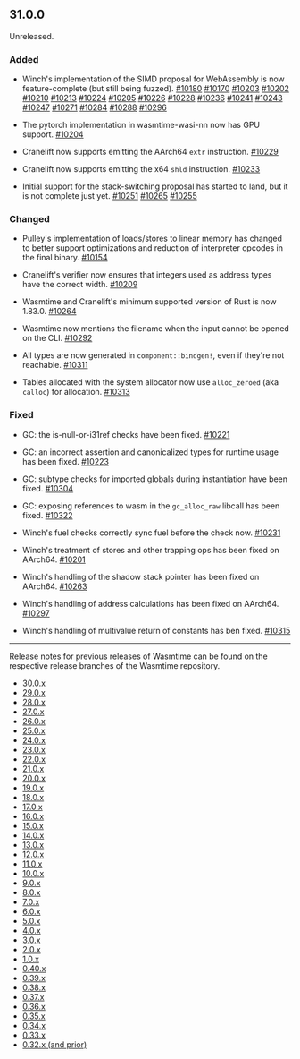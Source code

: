 ## 31.0.0

Unreleased.

### Added

* Winch's implementation of the SIMD proposal for WebAssembly is now
  feature-complete (but still being fuzzed).
  [#10180](https://github.com/bytecodealliance/wasmtime/pull/10180)
  [#10170](https://github.com/bytecodealliance/wasmtime/pull/10170)
  [#10203](https://github.com/bytecodealliance/wasmtime/pull/10203)
  [#10202](https://github.com/bytecodealliance/wasmtime/pull/10202)
  [#10210](https://github.com/bytecodealliance/wasmtime/pull/10210)
  [#10213](https://github.com/bytecodealliance/wasmtime/pull/10213)
  [#10224](https://github.com/bytecodealliance/wasmtime/pull/10224)
  [#10205](https://github.com/bytecodealliance/wasmtime/pull/10205)
  [#10226](https://github.com/bytecodealliance/wasmtime/pull/10226)
  [#10228](https://github.com/bytecodealliance/wasmtime/pull/10228)
  [#10236](https://github.com/bytecodealliance/wasmtime/pull/10236)
  [#10241](https://github.com/bytecodealliance/wasmtime/pull/10241)
  [#10243](https://github.com/bytecodealliance/wasmtime/pull/10243)
  [#10247](https://github.com/bytecodealliance/wasmtime/pull/10247)
  [#10271](https://github.com/bytecodealliance/wasmtime/pull/10271)
  [#10284](https://github.com/bytecodealliance/wasmtime/pull/10284)
  [#10288](https://github.com/bytecodealliance/wasmtime/pull/10288)
  [#10296](https://github.com/bytecodealliance/wasmtime/pull/10296)

* The pytorch implementation in wasmtime-wasi-nn now has GPU support.
  [#10204](https://github.com/bytecodealliance/wasmtime/pull/10204)

* Cranelift now supports emitting the AArch64 `extr` instruction.
  [#10229](https://github.com/bytecodealliance/wasmtime/pull/10229)

* Cranelift now supports emitting the x64 `shld` instruction.
  [#10233](https://github.com/bytecodealliance/wasmtime/pull/10233)

* Initial support for the stack-switching proposal has started to land, but it
  is not complete just yet.
  [#10251](https://github.com/bytecodealliance/wasmtime/pull/10251)
  [#10265](https://github.com/bytecodealliance/wasmtime/pull/10265)
  [#10255](https://github.com/bytecodealliance/wasmtime/pull/10255)

### Changed

* Pulley's implementation of loads/stores to linear memory has changed to
  better support optimizations and reduction of interpreter opcodes in the
  final binary.
  [#10154](https://github.com/bytecodealliance/wasmtime/pull/10154)

* Cranelift's verifier now ensures that integers used as address types have the
  correct width.
  [#10209](https://github.com/bytecodealliance/wasmtime/pull/10209)

* Wasmtime and Cranelift's minimum supported version of Rust is now 1.83.0.
  [#10264](https://github.com/bytecodealliance/wasmtime/pull/10264)

* Wasmtime now mentions the filename when the input cannot be opened on the CLI.
  [#10292](https://github.com/bytecodealliance/wasmtime/pull/10292)

* All types are now generated in `component::bindgen!`, even if they're not
  reachable.
  [#10311](https://github.com/bytecodealliance/wasmtime/pull/10311)

* Tables allocated with the system allocator now use `alloc_zeroed` (aka
  `calloc`) for allocation.
  [#10313](https://github.com/bytecodealliance/wasmtime/pull/10313)

### Fixed

* GC: the is-null-or-i31ref checks have been fixed.
  [#10221](https://github.com/bytecodealliance/wasmtime/pull/10221)

* GC: an incorrect assertion and canonicalized types for runtime usage has been
  fixed.
  [#10223](https://github.com/bytecodealliance/wasmtime/pull/10223)

* GC: subtype checks for imported globals during instantiation have been fixed.
  [#10304](https://github.com/bytecodealliance/wasmtime/pull/10304)

* GC: exposing references to wasm in the `gc_alloc_raw` libcall has been fixed.
  [#10322](https://github.com/bytecodealliance/wasmtime/pull/10322)

* Winch's fuel checks correctly sync fuel before the check now.
  [#10231](https://github.com/bytecodealliance/wasmtime/pull/10231)

* Winch's treatment of stores and other trapping ops has been fixed on AArch64.
  [#10201](https://github.com/bytecodealliance/wasmtime/pull/10201)

* Winch's handling of the shadow stack pointer has been fixed on AArch64.
  [#10263](https://github.com/bytecodealliance/wasmtime/pull/10263)

* Winch's handling of address calculations has been fixed on AArch64.
  [#10297](https://github.com/bytecodealliance/wasmtime/pull/10297)

* Winch's handling of multivalue return of constants has ben fixed.
  [#10315](https://github.com/bytecodealliance/wasmtime/pull/10315)

--------------------------------------------------------------------------------

Release notes for previous releases of Wasmtime can be found on the respective
release branches of the Wasmtime repository.

<!-- ARCHIVE_START -->
* [30.0.x](https://github.com/bytecodealliance/wasmtime/blob/release-30.0.0/RELEASES.md)
* [29.0.x](https://github.com/bytecodealliance/wasmtime/blob/release-29.0.0/RELEASES.md)
* [28.0.x](https://github.com/bytecodealliance/wasmtime/blob/release-28.0.0/RELEASES.md)
* [27.0.x](https://github.com/bytecodealliance/wasmtime/blob/release-27.0.0/RELEASES.md)
* [26.0.x](https://github.com/bytecodealliance/wasmtime/blob/release-26.0.0/RELEASES.md)
* [25.0.x](https://github.com/bytecodealliance/wasmtime/blob/release-25.0.0/RELEASES.md)
* [24.0.x](https://github.com/bytecodealliance/wasmtime/blob/release-24.0.0/RELEASES.md)
* [23.0.x](https://github.com/bytecodealliance/wasmtime/blob/release-23.0.0/RELEASES.md)
* [22.0.x](https://github.com/bytecodealliance/wasmtime/blob/release-22.0.0/RELEASES.md)
* [21.0.x](https://github.com/bytecodealliance/wasmtime/blob/release-21.0.0/RELEASES.md)
* [20.0.x](https://github.com/bytecodealliance/wasmtime/blob/release-20.0.0/RELEASES.md)
* [19.0.x](https://github.com/bytecodealliance/wasmtime/blob/release-19.0.0/RELEASES.md)
* [18.0.x](https://github.com/bytecodealliance/wasmtime/blob/release-18.0.0/RELEASES.md)
* [17.0.x](https://github.com/bytecodealliance/wasmtime/blob/release-17.0.0/RELEASES.md)
* [16.0.x](https://github.com/bytecodealliance/wasmtime/blob/release-16.0.0/RELEASES.md)
* [15.0.x](https://github.com/bytecodealliance/wasmtime/blob/release-15.0.0/RELEASES.md)
* [14.0.x](https://github.com/bytecodealliance/wasmtime/blob/release-14.0.0/RELEASES.md)
* [13.0.x](https://github.com/bytecodealliance/wasmtime/blob/release-13.0.0/RELEASES.md)
* [12.0.x](https://github.com/bytecodealliance/wasmtime/blob/release-12.0.0/RELEASES.md)
* [11.0.x](https://github.com/bytecodealliance/wasmtime/blob/release-11.0.0/RELEASES.md)
* [10.0.x](https://github.com/bytecodealliance/wasmtime/blob/release-10.0.0/RELEASES.md)
* [9.0.x](https://github.com/bytecodealliance/wasmtime/blob/release-9.0.0/RELEASES.md)
* [8.0.x](https://github.com/bytecodealliance/wasmtime/blob/release-8.0.0/RELEASES.md)
* [7.0.x](https://github.com/bytecodealliance/wasmtime/blob/release-7.0.0/RELEASES.md)
* [6.0.x](https://github.com/bytecodealliance/wasmtime/blob/release-6.0.0/RELEASES.md)
* [5.0.x](https://github.com/bytecodealliance/wasmtime/blob/release-5.0.0/RELEASES.md)
* [4.0.x](https://github.com/bytecodealliance/wasmtime/blob/release-4.0.0/RELEASES.md)
* [3.0.x](https://github.com/bytecodealliance/wasmtime/blob/release-3.0.0/RELEASES.md)
* [2.0.x](https://github.com/bytecodealliance/wasmtime/blob/release-2.0.0/RELEASES.md)
* [1.0.x](https://github.com/bytecodealliance/wasmtime/blob/release-1.0.0/RELEASES.md)
* [0.40.x](https://github.com/bytecodealliance/wasmtime/blob/release-0.40.0/RELEASES.md)
* [0.39.x](https://github.com/bytecodealliance/wasmtime/blob/release-0.39.0/RELEASES.md)
* [0.38.x](https://github.com/bytecodealliance/wasmtime/blob/release-0.38.0/RELEASES.md)
* [0.37.x](https://github.com/bytecodealliance/wasmtime/blob/release-0.37.0/RELEASES.md)
* [0.36.x](https://github.com/bytecodealliance/wasmtime/blob/release-0.36.0/RELEASES.md)
* [0.35.x](https://github.com/bytecodealliance/wasmtime/blob/release-0.35.0/RELEASES.md)
* [0.34.x](https://github.com/bytecodealliance/wasmtime/blob/release-0.34.0/RELEASES.md)
* [0.33.x](https://github.com/bytecodealliance/wasmtime/blob/release-0.33.0/RELEASES.md)
* [0.32.x (and prior)](https://github.com/bytecodealliance/wasmtime/blob/release-0.32.0/RELEASES.md)

